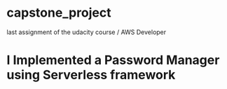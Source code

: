 # capstone_project
last assignment of the udacity course / AWS Developer

# I Implemented a Password Manager using Serverless framework
